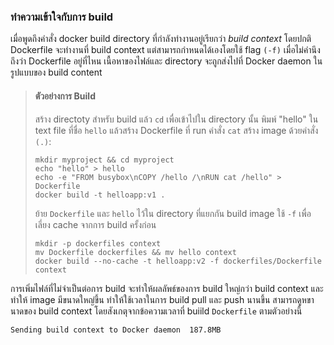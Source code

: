 ### ทำความเข้าใจกับการ build

เมื่อพูดถึงคำสั่ง docker build directory ที่กำลังทำงานอยู่เรียกว่า *build context* โดยปกติ Dockerfile จะทำงานที่ build context แต่สามารถกำหนดได้เองโดยใช้ flag `(-f)` เมื่อไม่คำนึงถึงว่า Dockerfile อยู่ที่ไหน เนื้อหาของไฟล์และ directory จะถูกส่งไปที่ Docker daemon ในรูปแบบของ build content

> #### ตัวอย่างการ Build
> 
> สร้าง directoty สำหรับ build แล้ว `cd` เพื่อเข้าไปใน directory นั้น พิมพ์ "hello" ใน text file ที่ชื่อ `hello` แล้วสร้าง Dockerfile ที่ run คำสั่ง `cat` สร้าง image ด้วยคำสั่ง `(.)`:
> 
> ```
> mkdir myproject && cd myproject
> echo "hello" > hello
> echo -e "FROM busybox\nCOPY /hello /\nRUN cat /hello" > Dockerfile
> docker build -t helloapp:v1 .
> ```
> 
> ย้าย `Dockerfile` และ `hello` ไว้ใน directory ที่แยกกัน build image ใช้ `-f` เพื่อเลี่ยง cache จากการ build ครั้งก่อน
> 
> ```
> mkdir -p dockerfiles context
> mv Dockerfile dockerfiles && mv hello context
> docker build --no-cache -t helloapp:v2 -f dockerfiles/Dockerfile context
> ```

การเพิ่มไฟล์ที่ไม่จำเป็นต่อการ build จะทำให้ผลลัพธ์ของการ build ใหญ่กว่า build context และทำให้ image มีขนาดใหญ่ขึ้น ทำให้ใช้เวลาในการ build pull และ push นานขึ้น สามารถดูหขานาดของ build context โดยสังเกตุจากข้อความเวลาที่ buiild `Dockerfile` ตามตัวอย่างนี้

```
Sending build context to Docker daemon  187.8MB
```
